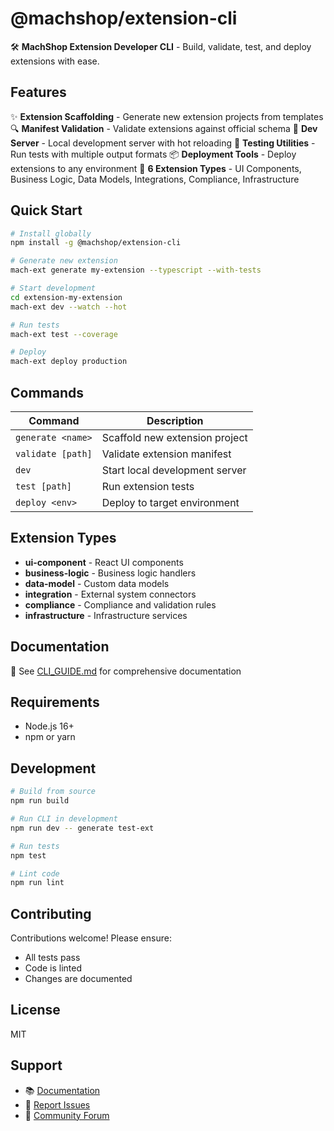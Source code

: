 # @machshop/extension-cli

🛠️ **MachShop Extension Developer CLI** - Build, validate, test, and deploy extensions with ease.

## Features

✨ **Extension Scaffolding** - Generate new extension projects from templates
🔍 **Manifest Validation** - Validate extensions against official schema
🚀 **Dev Server** - Local development server with hot reloading
🧪 **Testing Utilities** - Run tests with multiple output formats
📦 **Deployment Tools** - Deploy extensions to any environment
🎯 **6 Extension Types** - UI Components, Business Logic, Data Models, Integrations, Compliance, Infrastructure

## Quick Start

```bash
# Install globally
npm install -g @machshop/extension-cli

# Generate new extension
mach-ext generate my-extension --typescript --with-tests

# Start development
cd extension-my-extension
mach-ext dev --watch --hot

# Run tests
mach-ext test --coverage

# Deploy
mach-ext deploy production
```

## Commands

| Command | Description |
|---------|-------------|
| `generate <name>` | Scaffold new extension project |
| `validate [path]` | Validate extension manifest |
| `dev` | Start local development server |
| `test [path]` | Run extension tests |
| `deploy <env>` | Deploy to target environment |

## Extension Types

- **ui-component** - React UI components
- **business-logic** - Business logic handlers
- **data-model** - Custom data models
- **integration** - External system connectors
- **compliance** - Compliance and validation rules
- **infrastructure** - Infrastructure services

## Documentation

📖 See [CLI_GUIDE.md](./CLI_GUIDE.md) for comprehensive documentation

## Requirements

- Node.js 16+
- npm or yarn

## Development

```bash
# Build from source
npm run build

# Run CLI in development
npm run dev -- generate test-ext

# Run tests
npm test

# Lint code
npm run lint
```

## Contributing

Contributions welcome! Please ensure:
- All tests pass
- Code is linted
- Changes are documented

## License

MIT

## Support

- 📚 [Documentation](./CLI_GUIDE.md)
- 🐛 [Report Issues](https://github.com/steiner385/MachShop/issues)
- 💬 [Community Forum](https://machshop.community)
